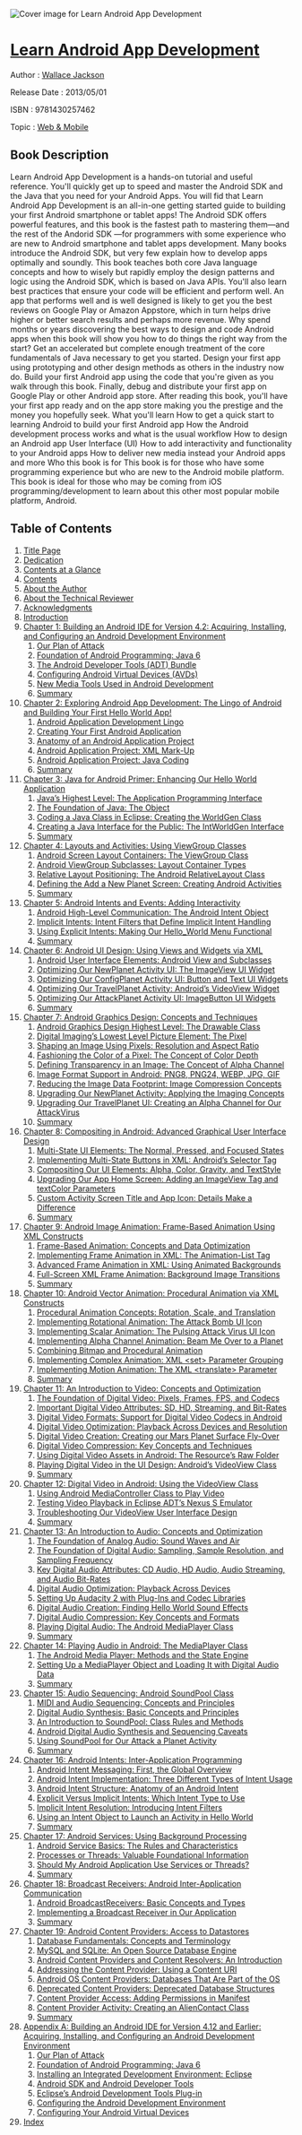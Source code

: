 ![Cover image for Learn Android App Development](https://imgdetail.ebookreading.net/cover/cover/web_mobile/EB9781430257462.jpg)

[Learn Android App Development](https://ebookreading.net/view/book/Learn+Android+App+Development-EB9781430257462_1.html "Learn Android App Development")
====================================================================================================================

Author : [Wallace Jackson](https://ebookreading.net/search/author/Wallace+Jackson)

Release Date : 2013/05/01

ISBN : 9781430257462

Topic : [Web & Mobile](https://ebookreading.net/search/category/web-mobile)

Book Description
-----------------

Learn Android App Development is a hands-on tutorial and useful reference. You'll quickly get up to speed and master the Android SDK and the Java that you need for your Android Apps. You will fid that Learn Android App Development is an all-in-one getting started guide to building your first Android smartphone or tablet apps!
The Android SDK offers powerful features, and this book is the fastest path to mastering them—and the rest of the Andorid SDK —for programmers with some experience who are new to Android smartphone and tablet apps development. Many books introduce the Android SDK, but very few explain how to develop apps optimally and soundly. This book teaches both core Java language concepts and how to wisely but rapidly employ the design patterns and logic using the Android SDK, which is based on Java APIs.
You'll also learn best practices that ensure your code will be efficient and perform well.  An app that performs well and is well designed is likely to get you the best reviews on Google Play or Amazon Appstore, which in turn helps drive higher or better search results and perhaps more revenue.
Why spend months or years discovering the best ways to design and code Android  apps when this book will show you how to do things the right way from the start?
Get an accelerated but complete enough treatment of the core fundamentals of Java necessary to get you started.
Design your first app using prototyping and other design methods as others in the industry now do.
Build your first Android app using the code that you're given as you walk through this book.
Finally, debug and distribute your first app on Google Play or other Android app store.
After reading this book, you'll have your first app ready and on the app store making you the prestige and the money you hopefully seek.
What you'll learn
How to get a quick start to learning Android to build your first Android app
How the Android development process works and what is the usual workflow
How to design an Android app User Interface (UI)
How to add interactivity and functionality to your Android apps
How to deliver new media instead your Android apps and more
Who this book is for
This book is for those who have some programming experience but who are new to the Android mobile platform.  This book is ideal for those who may be coming from iOS programming/development to learn about this other most popular mobile platform, Android.
              
Table of Contents
-----------------

1. [Title Page](https://ebookreading.net/view/book/Learn+Android+App+Development-EB9781430257462_2.html)
1. [Dedication](https://ebookreading.net/view/book/Learn+Android+App+Development-EB9781430257462_4.html)
1. [Contents at a Glance](https://ebookreading.net/view/book/Learn+Android+App+Development-EB9781430257462_5.html)
1. [Contents](https://ebookreading.net/view/book/Learn+Android+App+Development-EB9781430257462_6.html)
1. [About the Author](https://ebookreading.net/view/book/Learn+Android+App+Development-EB9781430257462_7.html)
1. [About the Technical Reviewer](https://ebookreading.net/view/book/Learn+Android+App+Development-EB9781430257462_8.html)
1. [Acknowledgments](https://ebookreading.net/view/book/Learn+Android+App+Development-EB9781430257462_9.html)
1. [Introduction](https://ebookreading.net/view/book/Learn+Android+App+Development-EB9781430257462_10.html)
1. [Chapter 1: Building an Android IDE for Version 4.2: Acquiring, Installing, and Configuring an Android Development Environment](https://ebookreading.net/view/book/Learn+Android+App+Development-EB9781430257462_11.html)
    1. [Our Plan of Attack](https://ebookreading.net/view/book/Learn+Android+App+Development-EB9781430257462_11.html#Sec1)
    1. [Foundation of Android Programming: Java 6](https://ebookreading.net/view/book/Learn+Android+App+Development-EB9781430257462_11.html#Sec2)
    1. [The Android Developer Tools (ADT) Bundle](https://ebookreading.net/view/book/Learn+Android+App+Development-EB9781430257462_11.html#Sec5)
    1. [Configuring Android Virtual Devices (AVDs)](https://ebookreading.net/view/book/Learn+Android+App+Development-EB9781430257462_11.html#Sec11)
    1. [New Media Tools Used in Android Development](https://ebookreading.net/view/book/Learn+Android+App+Development-EB9781430257462_11.html#Sec15)
    1. [Summary](https://ebookreading.net/view/book/Learn+Android+App+Development-EB9781430257462_11.html#Sec20)
1. [Chapter 2: Exploring Android App Development: The Lingo of Android and Building Your First Hello World App!](https://ebookreading.net/view/book/Learn+Android+App+Development-EB9781430257462_12.html)
    1. [Android Application Development Lingo](https://ebookreading.net/view/book/Learn+Android+App+Development-EB9781430257462_12.html#Sec1)
    1. [Creating Your First Android Application](https://ebookreading.net/view/book/Learn+Android+App+Development-EB9781430257462_12.html#Sec10)
    1. [Anatomy of an Android Application Project](https://ebookreading.net/view/book/Learn+Android+App+Development-EB9781430257462_12.html#Sec11)
    1. [Android Application Project: XML Mark-Up](https://ebookreading.net/view/book/Learn+Android+App+Development-EB9781430257462_12.html#Sec12)
    1. [Android Application Project: Java Coding](https://ebookreading.net/view/book/Learn+Android+App+Development-EB9781430257462_12.html#Sec16)
    1. [Summary](https://ebookreading.net/view/book/Learn+Android+App+Development-EB9781430257462_12.html#Sec21)
1. [Chapter 3: Java for Android Primer: Enhancing Our Hello World Application](https://ebookreading.net/view/book/Learn+Android+App+Development-EB9781430257462_13.html)
    1. [Java’s Highest Level: The Application Programming Interface](https://ebookreading.net/view/book/Learn+Android+App+Development-EB9781430257462_13.html#Sec1)
    1. [The Foundation of Java: The Object](https://ebookreading.net/view/book/Learn+Android+App+Development-EB9781430257462_13.html#Sec4)
    1. [Coding a Java Class in Eclipse: Creating the WorldGen Class](https://ebookreading.net/view/book/Learn+Android+App+Development-EB9781430257462_13.html#Sec7)
    1. [Creating a Java Interface for the Public: The IntWorldGen Interface](https://ebookreading.net/view/book/Learn+Android+App+Development-EB9781430257462_13.html#Sec11)
    1. [Summary](https://ebookreading.net/view/book/Learn+Android+App+Development-EB9781430257462_13.html#Sec14)
1. [Chapter 4: Layouts and Activities: Using ViewGroup Classes](https://ebookreading.net/view/book/Learn+Android+App+Development-EB9781430257462_14.html)
    1. [Android Screen Layout Containers: The ViewGroup Class](https://ebookreading.net/view/book/Learn+Android+App+Development-EB9781430257462_14.html#Sec1)
    1. [Android ViewGroup Subclasses: Layout Container Types](https://ebookreading.net/view/book/Learn+Android+App+Development-EB9781430257462_14.html#Sec2)
    1. [Relative Layout Positioning: The Android RelativeLayout Class](https://ebookreading.net/view/book/Learn+Android+App+Development-EB9781430257462_14.html#Sec3)
    1. [Defining the Add a New Planet Screen: Creating Android Activities](https://ebookreading.net/view/book/Learn+Android+App+Development-EB9781430257462_14.html#Sec10)
    1. [Summary](https://ebookreading.net/view/book/Learn+Android+App+Development-EB9781430257462_14.html#Sec15)
1. [Chapter 5: Android Intents and Events: Adding Interactivity](https://ebookreading.net/view/book/Learn+Android+App+Development-EB9781430257462_15.html)
    1. [Android High-Level Communication: The Android Intent Object](https://ebookreading.net/view/book/Learn+Android+App+Development-EB9781430257462_15.html#Sec1)
    1. [Implicit Intents: Intent Filters that Define Implicit Intent Handling](https://ebookreading.net/view/book/Learn+Android+App+Development-EB9781430257462_15.html#Sec8)
    1. [Using Explicit Intents: Making Our Hello_World Menu Functional](https://ebookreading.net/view/book/Learn+Android+App+Development-EB9781430257462_15.html#Sec9)
    1. [Summary](https://ebookreading.net/view/book/Learn+Android+App+Development-EB9781430257462_15.html#Sec19)
1. [Chapter 6: Android UI Design: Using Views and Widgets via XML](https://ebookreading.net/view/book/Learn+Android+App+Development-EB9781430257462_16.html)
    1. [Android User Interface Elements: Android View and Subclasses](https://ebookreading.net/view/book/Learn+Android+App+Development-EB9781430257462_16.html#Sec1)
    1. [Optimizing Our NewPlanet Activity UI: The ImageView UI Widget](https://ebookreading.net/view/book/Learn+Android+App+Development-EB9781430257462_16.html#Sec2)
    1. [Optimizing Our ConfigPlanet Activity UI: Button and Text UI Widgets](https://ebookreading.net/view/book/Learn+Android+App+Development-EB9781430257462_16.html#Sec8)
    1. [Optimizing Our TravelPlanet Activity: Android’s VideoView Widget](https://ebookreading.net/view/book/Learn+Android+App+Development-EB9781430257462_16.html#Sec12)
    1. [Optimizing Our AttackPlanet Activity UI: ImageButton UI Widgets](https://ebookreading.net/view/book/Learn+Android+App+Development-EB9781430257462_16.html#Sec15)
    1. [Summary](https://ebookreading.net/view/book/Learn+Android+App+Development-EB9781430257462_16.html#Sec22)
1. [Chapter 7: Android Graphics Design: Concepts and Techniques](https://ebookreading.net/view/book/Learn+Android+App+Development-EB9781430257462_17.html)
    1. [Android Graphics Design Highest Level: The Drawable Class](https://ebookreading.net/view/book/Learn+Android+App+Development-EB9781430257462_17.html#Sec1)
    1. [Digital Imaging’s Lowest Level Picture Element: The Pixel](https://ebookreading.net/view/book/Learn+Android+App+Development-EB9781430257462_17.html#Sec4)
    1. [Shaping an Image Using Pixels: Resolution and Aspect Ratio](https://ebookreading.net/view/book/Learn+Android+App+Development-EB9781430257462_17.html#Sec5)
    1. [Fashioning the Color of a Pixel: The Concept of Color Depth](https://ebookreading.net/view/book/Learn+Android+App+Development-EB9781430257462_17.html#Sec6)
    1. [Defining Transparency in an Image: The Concept of Alpha Channel](https://ebookreading.net/view/book/Learn+Android+App+Development-EB9781430257462_17.html#Sec7)
    1. [Image Format Support in Android: PNG8, PNG24, WEBP, JPG, GIF](https://ebookreading.net/view/book/Learn+Android+App+Development-EB9781430257462_17.html#Sec8)
    1. [Reducing the Image Data Footprint: Image Compression Concepts](https://ebookreading.net/view/book/Learn+Android+App+Development-EB9781430257462_17.html#Sec13)
    1. [Upgrading Our NewPlanet Activity: Applying the Imaging Concepts](https://ebookreading.net/view/book/Learn+Android+App+Development-EB9781430257462_17.html#Sec14)
    1. [Upgrading Our TravelPlanet UI: Creating an Alpha Channel for Our AttackVirus](https://ebookreading.net/view/book/Learn+Android+App+Development-EB9781430257462_17.html#Sec19)
    1. [Summary](https://ebookreading.net/view/book/Learn+Android+App+Development-EB9781430257462_17.html#Sec26)
1. [Chapter 8: Compositing in Android: Advanced Graphical User Interface Design](https://ebookreading.net/view/book/Learn+Android+App+Development-EB9781430257462_18.html)
    1. [Multi-State UI Elements: The Normal, Pressed, and Focused States](https://ebookreading.net/view/book/Learn+Android+App+Development-EB9781430257462_18.html#Sec1)
    1. [Implementing Multi-State Buttons in XML: Android’s Selector Tag](https://ebookreading.net/view/book/Learn+Android+App+Development-EB9781430257462_18.html#Sec9)
    1. [Compositing Our UI Elements: Alpha, Color, Gravity, and TextStyle](https://ebookreading.net/view/book/Learn+Android+App+Development-EB9781430257462_18.html#Sec13)
    1. [Upgrading Our App Home Screen: Adding an ImageView Tag and textColor Parameters](https://ebookreading.net/view/book/Learn+Android+App+Development-EB9781430257462_18.html#Sec17)
    1. [Custom Activity Screen Title and App Icon: Details Make a Difference](https://ebookreading.net/view/book/Learn+Android+App+Development-EB9781430257462_18.html#Sec18)
    1. [Summary](https://ebookreading.net/view/book/Learn+Android+App+Development-EB9781430257462_18.html#Sec21)
1. [Chapter 9: Android Image Animation: Frame-Based Animation Using XML Constructs](https://ebookreading.net/view/book/Learn+Android+App+Development-EB9781430257462_19.html)
    1. [Frame-Based Animation: Concepts and Data Optimization](https://ebookreading.net/view/book/Learn+Android+App+Development-EB9781430257462_19.html#Sec1)
    1. [Implementing Frame Animation in XML: The Animation-List Tag](https://ebookreading.net/view/book/Learn+Android+App+Development-EB9781430257462_19.html#Sec2)
    1. [Advanced Frame Animation in XML: Using Animated Backgrounds](https://ebookreading.net/view/book/Learn+Android+App+Development-EB9781430257462_19.html#Sec7)
    1. [Full-Screen XML Frame Animation: Background Image Transitions](https://ebookreading.net/view/book/Learn+Android+App+Development-EB9781430257462_19.html#Sec11)
    1. [Summary](https://ebookreading.net/view/book/Learn+Android+App+Development-EB9781430257462_19.html#Sec15)
1. [Chapter 10: Android Vector Animation: Procedural Animation via XML Constructs](https://ebookreading.net/view/book/Learn+Android+App+Development-EB9781430257462_20.html)
    1. [Procedural Animation Concepts: Rotation, Scale, and Translation](https://ebookreading.net/view/book/Learn+Android+App+Development-EB9781430257462_20.html#Sec1)
    1. [Implementing Rotational Animation: The Attack Bomb UI Icon](https://ebookreading.net/view/book/Learn+Android+App+Development-EB9781430257462_20.html#Sec2)
    1. [Implementing Scalar Animation: The Pulsing Attack Virus UI Icon](https://ebookreading.net/view/book/Learn+Android+App+Development-EB9781430257462_20.html#Sec5)
    1. [Implementing Alpha Channel Animation: Beam Me Over to a Planet](https://ebookreading.net/view/book/Learn+Android+App+Development-EB9781430257462_20.html#Sec8)
    1. [Combining Bitmap and Procedural Animation](https://ebookreading.net/view/book/Learn+Android+App+Development-EB9781430257462_20.html#Sec11)
    1. [Implementing Complex Animation: XML &lt;set&gt; Parameter Grouping](https://ebookreading.net/view/book/Learn+Android+App+Development-EB9781430257462_20.html#Sec15)
    1. [Implementing Motion Animation: The XML &lt;translate&gt; Parameter](https://ebookreading.net/view/book/Learn+Android+App+Development-EB9781430257462_20.html#Sec20)
    1. [Summary](https://ebookreading.net/view/book/Learn+Android+App+Development-EB9781430257462_20.html#Sec23)
1. [Chapter 11: An Introduction to Video: Concepts and Optimization](https://ebookreading.net/view/book/Learn+Android+App+Development-EB9781430257462_21.html)
    1. [The Foundation of Digital Video: Pixels, Frames, FPS, and Codecs](https://ebookreading.net/view/book/Learn+Android+App+Development-EB9781430257462_21.html#Sec1)
    1. [Important Digital Video Attributes: SD, HD, Streaming, and Bit-Rates](https://ebookreading.net/view/book/Learn+Android+App+Development-EB9781430257462_21.html#Sec2)
    1. [Digital Video Formats: Support for Digital Video Codecs in Android](https://ebookreading.net/view/book/Learn+Android+App+Development-EB9781430257462_21.html#Sec5)
    1. [Digital Video Optimization: Playback Across Devices and Resolution](https://ebookreading.net/view/book/Learn+Android+App+Development-EB9781430257462_21.html#Sec6)
    1. [Digital Video Creation: Creating our Mars Planet Surface Fly-Over](https://ebookreading.net/view/book/Learn+Android+App+Development-EB9781430257462_21.html#Sec7)
    1. [Digital Video Compression: Key Concepts and Techniques](https://ebookreading.net/view/book/Learn+Android+App+Development-EB9781430257462_21.html#Sec12)
    1. [Using Digital Video Assets in Android: The Resource’s Raw Folder](https://ebookreading.net/view/book/Learn+Android+App+Development-EB9781430257462_21.html#Sec15)
    1. [Playing Digital Video in the UI Design: Android’s VideoView Class](https://ebookreading.net/view/book/Learn+Android+App+Development-EB9781430257462_21.html#Sec16)
    1. [Summary](https://ebookreading.net/view/book/Learn+Android+App+Development-EB9781430257462_21.html#Sec17)
1. [Chapter 12: Digital Video in Android: Using the VideoView Class](https://ebookreading.net/view/book/Learn+Android+App+Development-EB9781430257462_22.html)
    1. [Using Android MediaController Class to Play Video](https://ebookreading.net/view/book/Learn+Android+App+Development-EB9781430257462_22.html#Sec1)
    1. [Testing Video Playback in Eclipse ADT’s Nexus S Emulator](https://ebookreading.net/view/book/Learn+Android+App+Development-EB9781430257462_22.html#Sec5)
    1. [Troubleshooting Our VideoView User Interface Design](https://ebookreading.net/view/book/Learn+Android+App+Development-EB9781430257462_22.html#Sec9)
    1. [Summary](https://ebookreading.net/view/book/Learn+Android+App+Development-EB9781430257462_22.html#Sec12)
1. [Chapter 13: An Introduction to Audio: Concepts and Optimization](https://ebookreading.net/view/book/Learn+Android+App+Development-EB9781430257462_23.html)
    1. [The Foundation of Analog Audio: Sound Waves and Air ](https://ebookreading.net/view/book/Learn+Android+App+Development-EB9781430257462_23.html#Sec1)
    1. [The Foundation of Digital Audio: Sampling, Sample Resolution, and Sampling Frequency](https://ebookreading.net/view/book/Learn+Android+App+Development-EB9781430257462_23.html#Sec2)
    1. [Key Digital Audio Attributes: CD Audio, HD Audio, Audio Streaming, and Audio Bit-Rates](https://ebookreading.net/view/book/Learn+Android+App+Development-EB9781430257462_23.html#Sec3)
    1. [Digital Audio Optimization: Playback Across Devices](https://ebookreading.net/view/book/Learn+Android+App+Development-EB9781430257462_23.html#Sec5)
    1. [Setting Up Audacity 2 with Plug-Ins and Codec Libraries](https://ebookreading.net/view/book/Learn+Android+App+Development-EB9781430257462_23.html#Sec6)
    1. [Digital Audio Creation: Finding Hello World Sound Effects](https://ebookreading.net/view/book/Learn+Android+App+Development-EB9781430257462_23.html#Sec7)
    1. [Digital Audio Compression: Key Concepts and Formats](https://ebookreading.net/view/book/Learn+Android+App+Development-EB9781430257462_23.html#Sec8)
    1. [Playing Digital Audio: The Android MediaPlayer Class](https://ebookreading.net/view/book/Learn+Android+App+Development-EB9781430257462_23.html#Sec17)
    1. [Summary](https://ebookreading.net/view/book/Learn+Android+App+Development-EB9781430257462_23.html#Sec18)
1. [Chapter 14: Playing Audio in Android: The MediaPlayer Class](https://ebookreading.net/view/book/Learn+Android+App+Development-EB9781430257462_24.html)
    1. [The Android Media Player: Methods and the State Engine](https://ebookreading.net/view/book/Learn+Android+App+Development-EB9781430257462_24.html#Sec1)
    1. [Setting Up a MediaPlayer Object and Loading It with Digital Audio Data](https://ebookreading.net/view/book/Learn+Android+App+Development-EB9781430257462_24.html#Sec2)
    1. [Summary](https://ebookreading.net/view/book/Learn+Android+App+Development-EB9781430257462_24.html#Sec10)
1. [Chapter 15: Audio Sequencing: Android SoundPool Class](https://ebookreading.net/view/book/Learn+Android+App+Development-EB9781430257462_25.html)
    1. [MIDI and Audio Sequencing: Concepts and Principles](https://ebookreading.net/view/book/Learn+Android+App+Development-EB9781430257462_25.html#Sec1)
    1. [Digital Audio Synthesis: Basic Concepts and Principles](https://ebookreading.net/view/book/Learn+Android+App+Development-EB9781430257462_25.html#Sec2)
    1. [An Introduction to SoundPool: Class Rules and Methods](https://ebookreading.net/view/book/Learn+Android+App+Development-EB9781430257462_25.html#Sec3)
    1. [Android Digital Audio Synthesis and Sequencing Caveats](https://ebookreading.net/view/book/Learn+Android+App+Development-EB9781430257462_25.html#Sec4)
    1. [Using SoundPool for Our Attack a Planet Activity](https://ebookreading.net/view/book/Learn+Android+App+Development-EB9781430257462_25.html#Sec5)
    1. [Summary](https://ebookreading.net/view/book/Learn+Android+App+Development-EB9781430257462_25.html#Sec13)
1. [Chapter 16: Android Intents: Inter-Application Programming](https://ebookreading.net/view/book/Learn+Android+App+Development-EB9781430257462_26.html)
    1. [Android Intent Messaging: First, the Global Overview](https://ebookreading.net/view/book/Learn+Android+App+Development-EB9781430257462_26.html#Sec1)
    1. [Android Intent Implementation: Three Different Types of Intent Usage](https://ebookreading.net/view/book/Learn+Android+App+Development-EB9781430257462_26.html#Sec2)
    1. [Android Intent Structure: Anatomy of an Android Intent](https://ebookreading.net/view/book/Learn+Android+App+Development-EB9781430257462_26.html#Sec6)
    1. [Explicit Versus Implicit Intents: Which Intent Type to Use](https://ebookreading.net/view/book/Learn+Android+App+Development-EB9781430257462_26.html#Sec14)
    1. [Implicit Intent Resolution: Introducing Intent Filters](https://ebookreading.net/view/book/Learn+Android+App+Development-EB9781430257462_26.html#Sec17)
    1. [Using an Intent Object to Launch an Activity in Hello World](https://ebookreading.net/view/book/Learn+Android+App+Development-EB9781430257462_26.html#Sec19)
    1. [Summary](https://ebookreading.net/view/book/Learn+Android+App+Development-EB9781430257462_26.html#Sec25)
1. [Chapter 17: Android Services: Using Background Processing](https://ebookreading.net/view/book/Learn+Android+App+Development-EB9781430257462_27.html)
    1. [Android Service Basics: The Rules and Characteristics](https://ebookreading.net/view/book/Learn+Android+App+Development-EB9781430257462_27.html#Sec1)
    1. [Processes or Threads: Valuable Foundational Information](https://ebookreading.net/view/book/Learn+Android+App+Development-EB9781430257462_27.html#Sec2)
    1. [Should My Android Application Use Services or Threads?](https://ebookreading.net/view/book/Learn+Android+App+Development-EB9781430257462_27.html#Sec6)
    1. [Summary](https://ebookreading.net/view/book/Learn+Android+App+Development-EB9781430257462_27.html#Sec14)
1. [Chapter 18: Broadcast Receivers: Android Inter-Application Communication](https://ebookreading.net/view/book/Learn+Android+App+Development-EB9781430257462_28.html)
    1. [Android BroadcastReceivers: Basic Concepts and Types ](https://ebookreading.net/view/book/Learn+Android+App+Development-EB9781430257462_28.html#Sec1)
    1. [Implementing a Broadcast Receiver in Our Application](https://ebookreading.net/view/book/Learn+Android+App+Development-EB9781430257462_28.html#Sec8)
    1. [Summary](https://ebookreading.net/view/book/Learn+Android+App+Development-EB9781430257462_28.html#Sec15)
1. [Chapter 19: Android Content Providers: Access to Datastores](https://ebookreading.net/view/book/Learn+Android+App+Development-EB9781430257462_29.html)
    1. [Database Fundamentals: Concepts and Terminology](https://ebookreading.net/view/book/Learn+Android+App+Development-EB9781430257462_29.html#Sec1)
    1. [MySQL and SQLite: An Open Source Database Engine](https://ebookreading.net/view/book/Learn+Android+App+Development-EB9781430257462_29.html#Sec2)
    1. [Android Content Providers and Content Resolvers: An Introduction](https://ebookreading.net/view/book/Learn+Android+App+Development-EB9781430257462_29.html#Sec3)
    1. [Addressing the Content Provider: Using a Content URI](https://ebookreading.net/view/book/Learn+Android+App+Development-EB9781430257462_29.html#Sec4)
    1. [Android OS Content Providers: Databases That Are Part of the OS](https://ebookreading.net/view/book/Learn+Android+App+Development-EB9781430257462_29.html#Sec5)
    1. [Deprecated Content Providers: Deprecated Database Structures](https://ebookreading.net/view/book/Learn+Android+App+Development-EB9781430257462_29.html#Sec9)
    1. [Content Provider Access: Adding Permissions in Manifest](https://ebookreading.net/view/book/Learn+Android+App+Development-EB9781430257462_29.html#Sec10)
    1. [Content Provider Activity: Creating an AlienContact Class](https://ebookreading.net/view/book/Learn+Android+App+Development-EB9781430257462_29.html#Sec11)
    1. [Summary](https://ebookreading.net/view/book/Learn+Android+App+Development-EB9781430257462_29.html#Sec20)
1. [Appendix A: Building an Android IDE for Version 4.12 and Earlier: Acquiring, Installing, and Configuring an Android Development Environment](https://ebookreading.net/view/book/Learn+Android+App+Development-EB9781430257462_30.html)
    1. [Our Plan of Attack](https://ebookreading.net/view/book/Learn+Android+App+Development-EB9781430257462_30.html#Sec2)
    1. [Foundation of Android Programming: Java 6](https://ebookreading.net/view/book/Learn+Android+App+Development-EB9781430257462_30.html#Sec3)
    1. [Installing an Integrated Development Environment: Eclipse](https://ebookreading.net/view/book/Learn+Android+App+Development-EB9781430257462_30.html#Sec5)
    1. [Android SDK and Android Developer Tools](https://ebookreading.net/view/book/Learn+Android+App+Development-EB9781430257462_30.html#Sec6)
    1. [Eclipse’s Android Development Tools Plug-in](https://ebookreading.net/view/book/Learn+Android+App+Development-EB9781430257462_30.html#Sec7)
    1. [Configuring the Android Development Environment](https://ebookreading.net/view/book/Learn+Android+App+Development-EB9781430257462_30.html#Sec8)
    1. [Configuring Your Android Virtual Devices](https://ebookreading.net/view/book/Learn+Android+App+Development-EB9781430257462_30.html#Sec9)
1. [Index](https://ebookreading.net/view/book/Learn+Android+App+Development-EB9781430257462_31.html)

